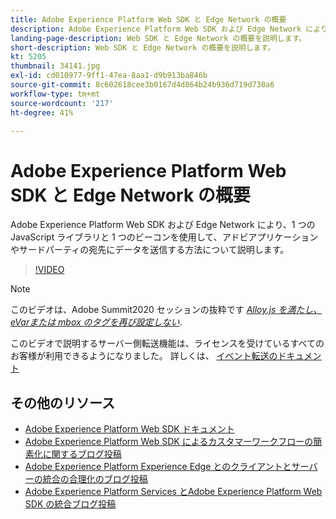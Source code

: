 ```yaml
---
title: Adobe Experience Platform Web SDK と Edge Network の概要
description: Adobe Experience Platform Web SDK および Edge Network により、1 つの JavaScript ライブラリと 1 つのビーコンを使用して、アドビアプリケーションやサードパーティの宛先にデータを送信する方法について説明します。
landing-page-description: Web SDK と Edge Network の概要を説明します。
short-description: Web SDK と Edge Network の概要を説明します。
kt: 5205
thumbnail: 34141.jpg
exl-id: cd010977-9ff1-47ea-8aa1-d9b913ba846b
source-git-commit: 8c602618cee3b0167d4d864b24b936d719d730a6
workflow-type: tm+mt
source-wordcount: '217'
ht-degree: 41%

---
```


# Adobe Experience Platform Web SDK と Edge Network の概要

Adobe Experience Platform Web SDK および Edge Network により、1 つの JavaScript ライブラリと 1 つのビーコンを使用して、アドビアプリケーションやサードパーティの宛先にデータを送信する方法について説明します。

>[!VIDEO](https://video.tv.adobe.com/v/34141?quality=12&learn=on)

>[!NOTE]
>
>このビデオは、Adobe Summit2020 セッションの抜粋です *[Alloy.js を満たし、eVarまたは mbox のタグを再び設定しない](https://business.adobe.com/summit/2020/with-alloy-js-never-tag-for-an-evar-or-mbox-again.html)*.
>
>このビデオで説明するサーバー側転送機能は、ライセンスを受けているすべてのお客様が利用できるようになりました。 詳しくは、 [イベント転送のドキュメント](https://experienceleague.adobe.com/docs/experience-platform/tags/event-forwarding/overview.html)

## その他のリソース

* [Adobe Experience Platform Web SDK ドキュメント](https://experienceleague.adobe.com/docs/experience-platform/edge/home.html?lang=ja)
* [Adobe Experience Platform Web SDK によるカスタマーワークフローの簡素化に関するブログ投稿](https://medium.com/adobetech/simplifying-customer-workflows-with-adobe-experience-platform-web-sdk-4e54fe134f4a)
* [Adobe Experience Platform Experience Edge とのクライアントとサーバーの統合の合理化のブログ投稿](https://medium.com/adobetech/streamlining-client-server-integrations-with-adobe-experience-platform-experience-edge-1caaef887172)
* [Adobe Experience Platform Services とAdobe Experience Platform Web SDK の統合ブログ投稿](https://medium.com/adobetech/unify-your-adobe-experience-platform-services-with-adobe-experience-platform-web-sdk-75cf6851a9fc)
